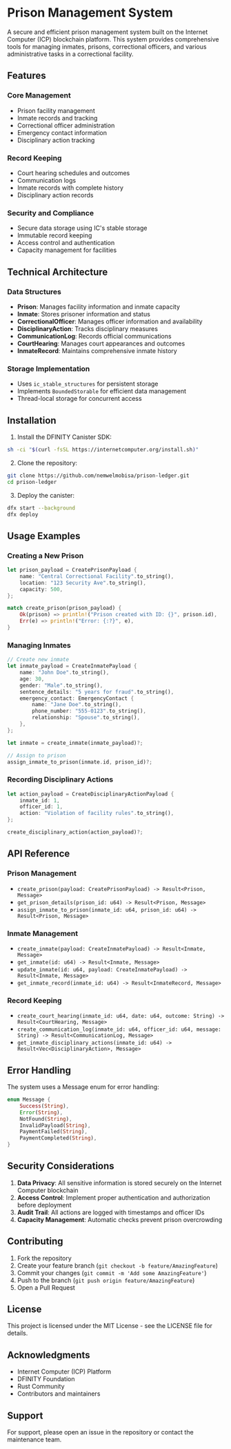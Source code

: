 # Prison Management System

A secure and efficient prison management system built on the Internet Computer (ICP) blockchain platform. This system provides comprehensive tools for managing inmates, prisons, correctional officers, and various administrative tasks in a correctional facility.

## Features

### Core Management
- Prison facility management
- Inmate records and tracking
- Correctional officer administration
- Emergency contact information
- Disciplinary action tracking

### Record Keeping
- Court hearing schedules and outcomes
- Communication logs
- Inmate records with complete history
- Disciplinary action records

### Security and Compliance
- Secure data storage using IC's stable storage
- Immutable record keeping
- Access control and authentication
- Capacity management for facilities

## Technical Architecture

### Data Structures
- **Prison**: Manages facility information and inmate capacity
- **Inmate**: Stores prisoner information and status
- **CorrectionalOfficer**: Manages officer information and availability
- **DisciplinaryAction**: Tracks disciplinary measures
- **CommunicationLog**: Records official communications
- **CourtHearing**: Manages court appearances and outcomes
- **InmateRecord**: Maintains comprehensive inmate history

### Storage Implementation
- Uses `ic_stable_structures` for persistent storage
- Implements `BoundedStorable` for efficient data management
- Thread-local storage for concurrent access

## Installation

1. Install the DFINITY Canister SDK:
```bash
sh -ci "$(curl -fsSL https://internetcomputer.org/install.sh)"
```

2. Clone the repository:
```bash
git clone https://github.com/nemwelmobisa/prison-ledger.git
cd prison-ledger
```

3. Deploy the canister:
```bash
dfx start --background
dfx deploy
```

## Usage Examples

### Creating a New Prison
```rust
let prison_payload = CreatePrisonPayload {
    name: "Central Correctional Facility".to_string(),
    location: "123 Security Ave".to_string(),
    capacity: 500,
};

match create_prison(prison_payload) {
    Ok(prison) => println!("Prison created with ID: {}", prison.id),
    Err(e) => println!("Error: {:?}", e),
}
```

### Managing Inmates
```rust
// Create new inmate
let inmate_payload = CreateInmatePayload {
    name: "John Doe".to_string(),
    age: 30,
    gender: "Male".to_string(),
    sentence_details: "5 years for fraud".to_string(),
    emergency_contact: EmergencyContact {
        name: "Jane Doe".to_string(),
        phone_number: "555-0123".to_string(),
        relationship: "Spouse".to_string(),
    },
};

let inmate = create_inmate(inmate_payload)?;

// Assign to prison
assign_inmate_to_prison(inmate.id, prison_id)?;
```

### Recording Disciplinary Actions
```rust
let action_payload = CreateDisciplinaryActionPayload {
    inmate_id: 1,
    officer_id: 1,
    action: "Violation of facility rules".to_string(),
};

create_disciplinary_action(action_payload)?;
```

## API Reference

### Prison Management
- `create_prison(payload: CreatePrisonPayload) -> Result<Prison, Message>`
- `get_prison_details(prison_id: u64) -> Result<Prison, Message>`
- `assign_inmate_to_prison(inmate_id: u64, prison_id: u64) -> Result<Prison, Message>`

### Inmate Management
- `create_inmate(payload: CreateInmatePayload) -> Result<Inmate, Message>`
- `get_inmate(id: u64) -> Result<Inmate, Message>`
- `update_inmate(id: u64, payload: CreateInmatePayload) -> Result<Inmate, Message>`
- `get_inmate_record(inmate_id: u64) -> Result<InmateRecord, Message>`

### Record Keeping
- `create_court_hearing(inmate_id: u64, date: u64, outcome: String) -> Result<CourtHearing, Message>`
- `create_communication_log(inmate_id: u64, officer_id: u64, message: String) -> Result<CommunicationLog, Message>`
- `get_inmate_disciplinary_actions(inmate_id: u64) -> Result<Vec<DisciplinaryAction>, Message>`

## Error Handling

The system uses a Message enum for error handling:
```rust
enum Message {
    Success(String),
    Error(String),
    NotFound(String),
    InvalidPayload(String),
    PaymentFailed(String),
    PaymentCompleted(String),
}
```

## Security Considerations

1. **Data Privacy**: All sensitive information is stored securely on the Internet Computer blockchain
2. **Access Control**: Implement proper authentication and authorization before deployment
3. **Audit Trail**: All actions are logged with timestamps and officer IDs
4. **Capacity Management**: Automatic checks prevent prison overcrowding

## Contributing

1. Fork the repository
2. Create your feature branch (`git checkout -b feature/AmazingFeature`)
3. Commit your changes (`git commit -m 'Add some AmazingFeature'`)
4. Push to the branch (`git push origin feature/AmazingFeature`)
5. Open a Pull Request

## License

This project is licensed under the MIT License - see the LICENSE file for details.

## Acknowledgments

- Internet Computer (ICP) Platform
- DFINITY Foundation
- Rust Community
- Contributors and maintainers

## Support

For support, please open an issue in the repository or contact the maintenance team.